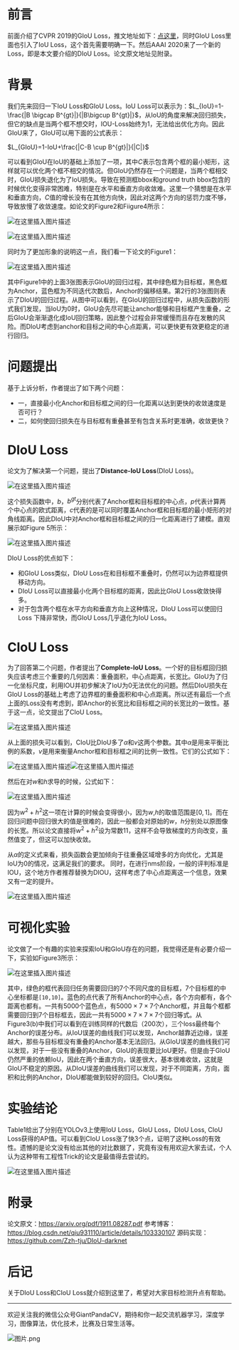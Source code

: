 # 前言
前面介绍了CVPR 2019的GIoU Loss，推文地址如下：[点这里](https://mp.weixin.qq.com/s/CNVgrIkv8hVyLRhMuQ40EA)，同时GIoU Loss里面也引入了IoU Loss，这个首先需要明确一下。然后AAAI 2020来了一个新的Loss，即是本文要介绍的DIoU Loss。论文原文地址见附录。

# 背景
我们先来回归一下IoU Loss和GIoU Loss。IoU Loss可以表示为：$L_{IoU}=1-\frac{|B \bigcap B^{gt}|}{|B\bigcup B^{gt}|}$，从IoU的角度来解决回归损失，但它的缺点是当两个框不想交时，IOU-Loss始终为1，无法给出优化方向。因此GIoU来了，GIoU可以用下面的公式表示：

$L_{GIoU}=1-IoU+\frac{|C-B \cup B^{gt}|}{|C|}$

可以看到GIoU在IoU的基础上添加了一项，其中$C$表示包含两个框的最小矩形，这样就可以优化两个框不相交的情况。但GIoU仍然存在一个问题是，当两个框相交时，GIoU损失退化为了IoU损失。导致在预测框bbox和ground truth bbox包含的时候优化变得非常困难，特别是在水平和垂直方向收敛难。这里一个猜想是在水平和垂直方向，$C$值的增长没有在其他方向快，因此对这两个方向的惩罚力度不够，导致放慢了收敛速度。如论文的Figure2和Fiigure4所示：

![在这里插入图片描述](https://img-blog.csdnimg.cn/20191215214706803.png?x-oss-process=image/watermark,type_ZmFuZ3poZW5naGVpdGk,shadow_10,text_aHR0cHM6Ly9ibG9nLmNzZG4ubmV0L2p1c3Rfc29ydA==,size_16,color_FFFFFF,t_70)

![在这里插入图片描述](https://img-blog.csdnimg.cn/20191215225755374.png?x-oss-process=image/watermark,type_ZmFuZ3poZW5naGVpdGk,shadow_10,text_aHR0cHM6Ly9ibG9nLmNzZG4ubmV0L2p1c3Rfc29ydA==,size_16,color_FFFFFF,t_70)

同时为了更加形象的说明这一点，我们看一下论文的Figure1：

![在这里插入图片描述](https://img-blog.csdnimg.cn/20191215230031927.png?x-oss-process=image/watermark,type_ZmFuZ3poZW5naGVpdGk,shadow_10,text_aHR0cHM6Ly9ibG9nLmNzZG4ubmV0L2p1c3Rfc29ydA==,size_16,color_FFFFFF,t_70)

其中Figure1中的上面3张图表示GIoU的回归过程，其中绿色框为目标框，黑色框为Anchor，蓝色框为不同迭代次数后，Anchor的偏移结果。第2行的3张图则表示了DIoU的回归过程。从图中可以看到，在GIoU的回归过程中，从损失函数的形式我们发现，当IoU为0时，GIoU会先尽可能让anchor能够和目标框产生重叠，之后GIoU会渐渐退化成IoU回归策略，因此整个过程会非常缓慢而且存在发散的风险。而DIoU考虑到anchor和目标之间的中心点距离，可以更快更有效更稳定的进行回归。
# 问题提出
基于上诉分析，作者提出了如下两个问题：

- 一，直接最小化Anchor和目标框之间的归一化距离以达到更快的收敛速度是否可行？
- 二，如何使回归损失在与目标框有重叠甚至有包含关系时更准确，收敛更快？

# DIoU Loss
论文为了解决第一个问题，提出了**Distance-IoU Loss**(DIoU Loss)。

![在这里插入图片描述](https://img-blog.csdnimg.cn/20191215220032147.png)

这个损失函数中，$b$，$b^{gt}$分别代表了Anchor框和目标框的中心点，$p$代表计算两个中心点的欧式距离，$c$代表的是可以同时覆盖Anchor框和目标框的最小矩形的对角线距离。因此DIoU中对Anchor框和目标框之间的归一化距离进行了建模。直观展示如Figure 5所示：

![在这里插入图片描述](https://img-blog.csdnimg.cn/20191215221343124.png?x-oss-process=image/watermark,type_ZmFuZ3poZW5naGVpdGk,shadow_10,text_aHR0cHM6Ly9ibG9nLmNzZG4ubmV0L2p1c3Rfc29ydA==,size_16,color_FFFFFF,t_70)

DIoU Loss的优点如下：

- 和GIoU Loss类似，DIoU Loss在和目标框不重叠时，仍然可以为边界框提供移动方向。
- DIoU Loss可以直接最小化两个目标框的距离，因此比GIoU Loss收敛快得多。
- 对于包含两个框在水平方向和垂直方向上这种情况，DIoU Loss可以使回归Loss 下降非常快，而GIoU Loss几乎退化为IoU Loss。

# CIoU Loss
为了回答第二个问题，作者提出了**Complete-IoU Loss**。一个好的目标框回归损失应该考虑三个重要的几何因素：重叠面积，中心点距离，长宽比。GIoU为了归一化坐标尺度，利用IOU并初步解决了IoU为0无法优化的问题。然后DIoU损失在GIoU Loss的基础上考虑了边界框的重叠面积和中心点距离。所以还有最后一个点上面的Loss没有考虑到，即Anchor的长宽比和目标框之间的长宽比的一致性。基于这一点，论文提出了CIoU Loss。

![在这里插入图片描述](https://img-blog.csdnimg.cn/20191215223039116.png)

从上面的损失可以看到，CIoU比DIoU多了$\alpha$和$v$这两个参数。其中$\alpha$是用来平衡比例的系数，$v$是用来衡量Anchor框和目标框之间的比例一致性。它们的公式如下：

![在这里插入图片描述](https://img-blog.csdnimg.cn/20191215223405498.png)![在这里插入图片描述](https://img-blog.csdnimg.cn/2019121522342215.png)

然后在对$w$和$h$求导的时候，公式如下：

![在这里插入图片描述](https://img-blog.csdnimg.cn/20191215224025726.png)

因为$w^2+h^2$这一项在计算的时候会变得很小，因为$w$,$h$的取值范围是$[0,1]$。而在回归问题中回归很大的值是很难的，因此一般都会对原始的$w$，$h$分别处以原图像的长宽。所以论文直接将$w^2+h^2$设为常数1$1$，这样不会导致梯度的方向改变，虽然值变了，但这可以加快收敛。

从$\alpha$的定义式来看，损失函数会更加倾向于往重叠区域增多的方向优化，尤其是IoU为0的情况，这满足我们的要求。
同时，在进行nms阶段，一般的评判标准是IOU，这个地方作者推荐替换为DIOU，这样考虑了中心点距离这一个信息，效果又有一定的提升。

![在这里插入图片描述](https://img-blog.csdnimg.cn/2019121522375496.png)

# 可视化实验
论文做了一个有趣的实验来探索IoU和GIoU存在的问题，我觉得还是有必要介绍一下，实验如Figure3所示：

![在这里插入图片描述](https://img-blog.csdnimg.cn/20191215225022140.png?x-oss-process=image/watermark,type_ZmFuZ3poZW5naGVpdGk,shadow_10,text_aHR0cHM6Ly9ibG9nLmNzZG4ubmV0L2p1c3Rfc29ydA==,size_16,color_FFFFFF,t_70)

其中，绿色的框代表回归任务需要回归的7个不同尺度的目标框，7个目标框的中心坐标都是`[10,10]`。蓝色的点代表了所有Anchor的中心点，各个方向都有，各个距离也都有。一共有$5000$个蓝色点，有$5000\times 7\times 7$个Anchor框，并且每个框都需要回归到$7$个目标框去，因此一共有$5000\times 7\times 7\times 7$个回归等式。从Figure3(b)中我们可以看到在训练同样的代数后（$200$次），三个loss最终每个Anchor的误差分布。从IoU误差的曲线我们可以发现，Anchor越靠近边缘，误差越大，那些与目标框没有重叠的Anchor基本无法回归。从GIoU误差的曲线我们可以发现，对于一些没有重叠的Anchor，GIoU的表现要比IoU更好。但是由于GIoU仍然严重的依赖IoU，因此在两个垂直方向，误差很大，基本很难收敛，这就是GIoU不稳定的原因。从DIoU误差的曲线我们可以发现，对于不同距离，方向，面积和比例的Anchor，DIoU都能做到较好的回归。CIoU类似。
# 实验结论
Table1给出了分别在YOLOv3上使用IoU Loss，GIoU Loss，DIoU Loss, CIoU Loss获得的AP值。可以看到CIoU Loss涨了快3个点，证明了这种Loss的有效性。遗憾的是论文没有给出其他的对比数据了，究竟有没有用欢迎大家去试，个人认为这种带有工程性Trick的论文是最值得去尝试的。

![在这里插入图片描述](https://img-blog.csdnimg.cn/20191215223557744.png?x-oss-process=image/watermark,type_ZmFuZ3poZW5naGVpdGk,shadow_10,text_aHR0cHM6Ly9ibG9nLmNzZG4ubmV0L2p1c3Rfc29ydA==,size_16,color_FFFFFF,t_70)

# 附录

论文原文：https://arxiv.org/pdf/1911.08287.pdf
参考博客：https://blog.csdn.net/qiu931110/article/details/103330107
源码实现：https://github.com/Zzh-tju/DIoU-darknet
# 后记
关于DIoU Loss和CIoU Loss就介绍到这里了，希望对大家目标检测升点有帮助。

---------------------------------------------------------------------------

欢迎关注我的微信公众号GiantPandaCV，期待和你一起交流机器学习，深度学习，图像算法，优化技术，比赛及日常生活等。

![图片.png](https://imgconvert.csdnimg.cn/aHR0cHM6Ly91cGxvYWQtaW1hZ2VzLmppYW5zaHUuaW8vdXBsb2FkX2ltYWdlcy8xOTIzNzExNS1hZDY2ZjRmMjQ5MzRhZmQx?x-oss-process=image/format,png)